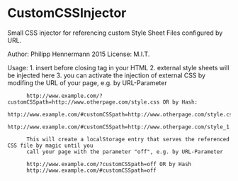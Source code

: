 # CustomCSSInjector
Small CSS injector for referencing custom Style Sheet Files configured by URL.

Author: Philipp Hennermann 2015
License: M.I.T.

Usage: 1. insert <script src="path/to/CustomCSS.js"></script> before closing </head> tag in your HTML
       2. external style sheets will be injected here
       3. you can activate the injection of external CSS by modifing the URL of your page, e.g. by URL-Parameter

          http://www.example.com/?customCSSpath=http://www.otherpage.com/style.css OR by Hash:
          http://www.example.com/#customCSSpath=http://www.otherpage.com/style.css
          http://www.example.com/#customCSSpath=http://www.otherpage.com/style_1.css,http://www.otherpage.com/style_2.css

          This will create a localStorage entry that serves the referenced CSS file by magic until you
          call your page with the parameter "off", e.g. by URL-Parameter

          http://www.example.com/?customCSSpath=off OR by Hash
          http://www.example.com/#customCSSpath=off

